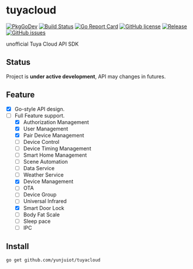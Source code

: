 # tuyacloud

[![PkgGoDev](https://pkg.go.dev/badge/github.com/yunjuiot/tuyacloud)](https://pkg.go.dev/github.com/yunjuiot/tuyacloud)
[![Build Status](https://github.com/yunjuiot/tuyacloud/workflows/CI/badge.svg)](https://github.com/yunjuiot/tuyacloud/actions)
[![Go Report Card](https://goreportcard.com/badge/github.com/gin-gonic/gin)](https://goreportcard.com/report/github.com/yunjuiot/tuyacloud)
[![GitHub license](https://img.shields.io/github/license/yunjuiot/tuyacloud?style=flat-square)](https://github.com/yunjuiot/tuyacloud/blob/master/LICENSE)
[![Release](https://img.shields.io/github/release/yunjuiot/tuyacloud.svg?style=flat-square&include_prereleases)](https://github.com/yunjuiot/tuyacloud/releases)
[![GitHub issues](https://img.shields.io/github/issues/yunjuiot/tuyacloud?style=flat-square)](https://github.com/yunjuiot/tuyacloud/issues)

unofficial Tuya Cloud API SDK 

## Status

Project is __under active development__, API may changes in futures.

## Feature

- [x] Go-style API design.
- [ ] Full Feature support.
    - [x] Authorization Management
    - [x] User Management
    - [x] Pair Device Management
    - [ ] Device Control
    - [ ] Device Timing Management
    - [ ] Smart Home Management
    - [ ] Scene Automation
    - [ ] Data Service
    - [ ] Weather Service
    - [x] Device Management
    - [ ] OTA
    - [ ] Device Group
    - [ ] Universal Infrared
    - [x] Smart Door Lock
    - [ ] Body Fat Scale
    - [ ] Sleep pace
    - [ ] IPC

## Install

```console
go get github.com/yunjuiot/tuyacloud
```
